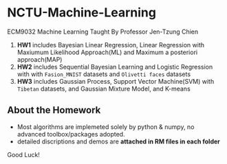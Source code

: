 
# NCTU-Machine-Learning
ECM9032 Machine Learning Taught By Professor Jen-Tzung Chien


1. **HW1** includes Bayesian Linear Regression, Linear Regression with Maxiumum Likelihood Approach(ML) and Maximum a posteriori approach(MAP)
2. **HW2** includes Sequential Bayesian Learning and Logistic Regression with with `Fasion_MNIST` datasets and `Olivetti faces` datasets
3. **HW3** includes Gaussian Process, Support Vector Machine(SVM) with `Tibetan` datasets, and Gaussian Mixture Model, and K-means

## About the Homework
* Most algorithms are implemeted solely by python & numpy, no advanced toolbox/packages adopted.
* detailed discriptions and demos are **attached in RM files in each folder**

Good Luck!
